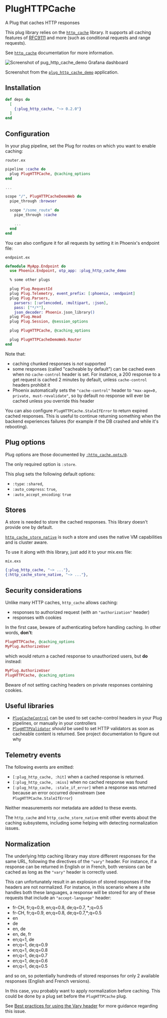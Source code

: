 # PlugHTTPCache

A Plug that caches HTTP responses

This plug library relies on the [`http_cache`](https://hexdocs.pm/http_cache)
library. It supports all caching features of
[RFC9111](https://datatracker.ietf.org/doc/html/rfc9111) and more
(such as conditional requests and range requests).

See [`http_cache`](https://hexdocs.pm/http_cache/) documentation for more information.

![Screenshot of pug_http_cache_demo Grafana dashboard](https://raw.githubusercontent.com/tanguilp/plug_http_cache/master/media/grafana.png)

Screenshot from the [`plug_http_cache_demo`](https://github.com/tanguilp/plug_http_cache_demo)
application.

## Installation

```elixir
def deps do
  [
    {:plug_http_cache, "~> 0.2.0"}
  ]
end
```

## Configuration

In your plug pipeline, set the Plug for routes on which you want to enable caching:

`router.ex`

```elixir
pipeline :cache do
  plug PlugHTTPCache, @caching_options
end

...

scope "/", PlugHTTPCacheDemoWeb do
  pipe_through :browser

  scope "/some_route" do
    pipe_through :cache

    ...
  end
end
```

You can also configure it for all requests by setting it in Phoenix's endpoint
file:

`endpoint.ex`

```elixir
defmodule MyApp.Endpoint do
  use Phoenix.Endpoint, otp_app: :plug_http_cache_demo

  % some other plugs

  plug Plug.RequestId
  plug Plug.Telemetry, event_prefix: [:phoenix, :endpoint]
  plug Plug.Parsers,
    parsers: [:urlencoded, :multipart, :json],
    pass: ["*/*"],
    json_decoder: Phoenix.json_library()
  plug Plug.Head
  plug Plug.Session, @session_options

  plug PlugHTTPCache, @caching_options

  plug PlugHTTPCacheDemoWeb.Router
end
```

Note that:
- caching chunked responses is *not* supported
- some responses (called "cacheable by default") can be cached even when no
`cache-control` header is set. For instance, a 200 response to a get request is
cached 2 minutes by default, unless `cache-control` headers prohibit it
- Phoenix automatically sets the `"cache-control"` header to
`"max-age=0, private, must-revalidate"`, so by default no response will ever
be cached unless you override this header

You can also configure `PlugHTTPCache.StaleIfError` to return expired cached responses.
This is useful to continue returning something when the backend experiences failures
(for example if the DB crashed and while it's rebooting).

## Plug options

Plug options are those documented by
[`:http_cache.opts/0`](https://hexdocs.pm/http_cache/http_cache.html#t:opts/0).

The only required option is `:store`.

This plug sets the following default options:
- `:type`: `:shared`,
- `:auto_compress`: `true`,
- `:auto_accept_encoding`: `true`

## Stores

A store is needed to store the cached responses. This library doesn't provide
one by default.

[`http_cache_store_native`](https://github.com/tanguilp/http_cache_store_native)
is such a store and uses the native VM capabilities and is cluster aware.

To use it along with this library, just add it to your mix.exs file:

`mix.exs`

```elixir
{:plug_http_cache, "~> ..."},
{:http_cache_store_native, "~> ..."},
```

## Security considerations

Unlike many HTTP caches, `http_cache` allows caching:
- responses to authorized request (with an `"authorization"` header)
- responses with cookies

In the first case, beware of authenticating before handling caching. In
other words, **don't**:

```elixir
PlugHTTPCache, @caching_options
MyPlug.AuthorizeUser
```

which would return a cached response to unauthorized users, but **do** instead:

```elixir
MyPlug.AuthorizeUser
PlugHTTPCache, @caching_options
```

Beware of not setting caching headers on private responses containing cookies.

## Useful libraries

- [`PlugCacheControl`](https://github.com/krasenyp/plug_cache_control) can be used
to set cache-control headers in your Plug pipelines, or manually in your controllers
- [`PlugHTTPValidator`](https://github.com/tanguilp/plug_http_validator) *should* be used
to set HTTP validators as soon as cacheable content is returned. See project
documentation to figure out why

## Telemetry events

The following events are emitted:
- `[:plug_http_cache, :hit]` when a cached response is returned.
- `[:plug_http_cache, :miss]` when no cached response was found
- `[:plug_http_cache, :stale_if_error]` when a response was returned because an error
occurred downstream (see `PlugHTTPCache.StaleIfError`)

Neither measurements nor metadata are added to these events.

The `http_cache` and `http_cache_store_native` emit other events about
the caching subsystems, including some helping with detecting normalization issues.

## Normalization

The underlying http caching library may store different responses for the same URL,
following the directives of the `"vary"` header. For instance, if a response can
be returned in English or in French, both versions can be cached as long as the
`"vary"` header is correctly used.

This can unfortunately result in an explosion of stored responses if the headers
are not normalized. For instance, in this scenario where a site handles both these
languages, a response will be stored for any of these requests that include an
`"accept-language"` header:
- fr-CH, fr;q=0.9, en;q=0.8, de;q=0.7, *;q=0.5
- fr-CH, fr;q=0.9, en;q=0.8, de;q=0.7,*;q=0.5
- en
- de
- en, de
- en, de, fr
- en;q=1, de
- en;q=1, de;q=0.9
- en;q=1, de;q=0.8
- en;q=1, de;q=0.7
- en;q=1, de;q=0.6
- en;q=1, de;q=0.5

and so on, so potentially hundreds of stored responses for only 2 available
responses (English and French versions).

In this case, you probably want to apply normalization before caching. This
could be done by a plug set before the `PlugHTTPCache` plug.

See [Best practices for using the Vary header](https://www.fastly.com/blog/best-practices-using-vary-header)
for more guidance regarding this issue.
